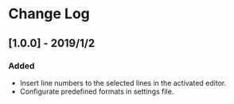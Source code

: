 # Change Log

## [1.0.0] - 2019/1/2
### Added
- Insert line numbers to the selected lines in the activated editor.
- Configurate predefined formats in settings file.
